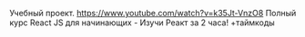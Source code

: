 Учебный проект.
https://www.youtube.com/watch?v=k35Jt-VnzO8
Полный курс React JS для начинающих - Изучи Реакт за 2 часа! +таймкоды